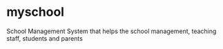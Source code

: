 # myschool
School Management System that helps the school management, teaching staff, students and parents
